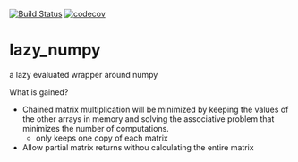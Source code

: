 
[![Build Status](https://travis-ci.org/kennethgoodman/lazy_numpy.svg?branch=master)](https://travis-ci.org/kennethgoodman/lazy_numpy)
[![codecov](https://codecov.io/gh/TechnionYP5777/lazy_numpy/branch/master/graph/badge.svg)](https://codecov.io/gh/TechnionYP5777/lazy_numpy)

# lazy_numpy
a lazy evaluated wrapper around numpy

What is gained?

* Chained matrix multiplication will be minimized by keeping the values of the other arrays in memory and solving the associative problem that minimizes the number of computations.
  - only keeps one copy of each matrix
* Allow partial matrix returns withou calculating the entire matrix
